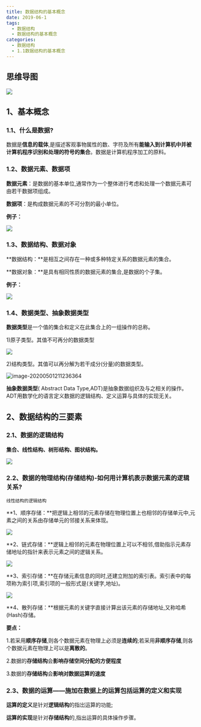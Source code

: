 ```yaml
---
title: 数据结构的基本概念
date: 2019-06-1
tags:
  - 数据结构
  - 数据结构的基本概念
categories:
  - 数据结构
  - 1.1数据结构的基本概念
---
```


## 思维导图

![](%E6%95%B0%E6%8D%AE%E7%BB%93%E6%9E%84%E7%9A%84%E5%9F%BA%E6%9C%AC%E6%A6%82%E5%BF%B5/%E6%94%B6%E6%8D%AE%E7%BB%93%E6%9E%84%E7%9A%84%E5%9F%BA%E6%9C%AC%E6%A6%82%E5%BF%B5.png)

<!-- more-->

## 1、基本概念

### 1.1、什么是数据?

数据是**信息的载体**,是描述客观事物属性的数、字符及所有**能输入到计算机中并被计算机程序识别和处理的符号的集合**。数据是计算机程序加工的原料。

### 1.2、数据元素、数据项

**数据元素**：是数据的基本单位,通常作为一个整体进行考虑和处理一个数据元素可由若干数据项组成。

**数据项**：是构成数据元素的不可分割的最小单位。

**例子：**

![](%E6%95%B0%E6%8D%AE%E7%BB%93%E6%9E%84%E7%9A%84%E5%9F%BA%E6%9C%AC%E6%A6%82%E5%BF%B5/image-20200501202756069.png)

### 1.3、数据结构、数据对象

**数据结构：**是相互之间存在一种或多种特定关系的数据元素的集合。

**数据对象：**是具有相同性质的数据元素的集合,是数据的个子集。

**例子：**

![](%E6%95%B0%E6%8D%AE%E7%BB%93%E6%9E%84%E7%9A%84%E5%9F%BA%E6%9C%AC%E6%A6%82%E5%BF%B5/image-20200501203834338.png)

### 1.4、数据类型、抽象数据类型

**数据类型**是一个值的集合和定义在此集合上的一组操作的总称。

1)原子类型。其值不可再分的数据类型

![](%E6%95%B0%E6%8D%AE%E7%BB%93%E6%9E%84%E7%9A%84%E5%9F%BA%E6%9C%AC%E6%A6%82%E5%BF%B5/image-20200501211145146.png)

2)结构类型。其值可以再分解为若干成分(分量)的数据类型。

![image-20200501211236364](%E6%95%B0%E6%8D%AE%E7%BB%93%E6%9E%84%E7%9A%84%E5%9F%BA%E6%9C%AC%E6%A6%82%E5%BF%B5/image-20200501211236364.png)

**抽象数据类型**( Abstract Data Type,ADT)是抽象数据组织及与之相关的操作。ADT用数学化的语言定义数据的逻辑结构、定义运算与具体的实现无关。

## 2、数据结构的三要素

### 2.1、数据的逻辑结构

**集合、线性结构、树形结构、图状结构。**

![](%E6%95%B0%E6%8D%AE%E7%BB%93%E6%9E%84%E7%9A%84%E5%9F%BA%E6%9C%AC%E6%A6%82%E5%BF%B5/image-20200501204323228.png)

### 2.2、数据的物理结构(存储结构)-如何用计算机表示数据元素的逻辑关系?

`线性结构的逻辑结构`

**1、顺序存储：**把逻辑上相邻的元素存储在物理位置上也相邻的存储单元中,元素之间的关系由存储单元的邻接关系来体现。

![](%E6%95%B0%E6%8D%AE%E7%BB%93%E6%9E%84%E7%9A%84%E5%9F%BA%E6%9C%AC%E6%A6%82%E5%BF%B5/image-20200501204952363.png)

**2、链式存储：**逻辑上相邻的元素在物理位置上可以不相邻,借助指示元素存储地址的指针来表示元素之间的逻辑关系。

![](%E6%95%B0%E6%8D%AE%E7%BB%93%E6%9E%84%E7%9A%84%E5%9F%BA%E6%9C%AC%E6%A6%82%E5%BF%B5/image-20200501205040046.png)



**3、索引存储：**在存储元素信息的同时,还建立附加的索引表。索引表中的每项称为索引项,索引项的一般形式是(关键字,地址)。

![](%E6%95%B0%E6%8D%AE%E7%BB%93%E6%9E%84%E7%9A%84%E5%9F%BA%E6%9C%AC%E6%A6%82%E5%BF%B5/image-20200501205400917.png)

**4、散列存储：**根据元素的关键字直接计算出该元素的存储地址,又称哈希(Hash)存储。

**要点：**

1.若采用**顺序存储**,则各个数据元素在物理上必须是**连续的**;若采用**非顺序存储**,则各个数据元素在物理上可以是**离散的**。

2.数据的**存储结构**会**影响存储空间分配的方便程度**

3.数据的**存储结构**会**影响对数据运算的速度**

### 2.3、数据的运算——施加在数据上的运算包括运算的定义和实现

**运算的定义**是针对**逻辑结构**的指岀运算的功能;

**运算的实现**是针对**存储结构**的,指出运算的具体操作步骤。